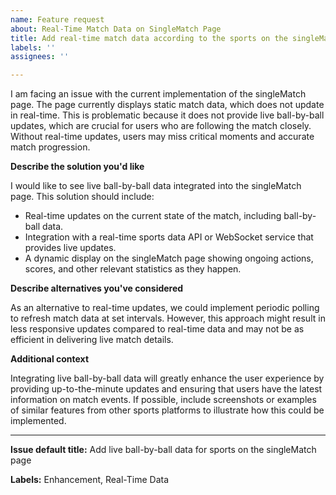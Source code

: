 ```yaml
---
name: Feature request
about: Real-Time Match Data on SingleMatch Page
title: Add real-time match data according to the sports on the singleMatch page
labels: ''
assignees: ''

---
```


I am facing an issue with the current implementation of the singleMatch page. The page currently displays static match data, which does not update in real-time. This is problematic because it does not provide live ball-by-ball updates, which are crucial for users who are following the match closely. Without real-time updates, users may miss critical moments and accurate match progression.

**Describe the solution you'd like**

I would like to see live ball-by-ball data integrated into the singleMatch page. This solution should include:
- Real-time updates on the current state of the match, including ball-by-ball data.
- Integration with a real-time sports data API or WebSocket service that provides live updates.
- A dynamic display on the singleMatch page showing ongoing actions, scores, and other relevant statistics as they happen.

**Describe alternatives you've considered**

As an alternative to real-time updates, we could implement periodic polling to refresh match data at set intervals. However, this approach might result in less responsive updates compared to real-time data and may not be as efficient in delivering live match details.

**Additional context**

Integrating live ball-by-ball data will greatly enhance the user experience by providing up-to-the-minute updates and ensuring that users have the latest information on match events. If possible, include screenshots or examples of similar features from other sports platforms to illustrate how this could be implemented.

---

**Issue default title:** Add live ball-by-ball data for sports on the singleMatch page



**Labels:** Enhancement, Real-Time Data
